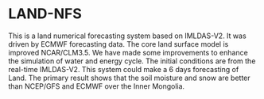 # LAND-NFS
This is a land numerical forecasting system based on IMLDAS-V2. It was driven by ECMWF forecasting data.
The core land surface model is improved NCAR/CLM3.5. We have made some improvements to enhance the simulation of water and energy cycle.
The initial conditions are from the real-time IMLDAS-V2. 
This system could make a 6 days forecasting of Land. The primary result shows that the soil moisture and snow are better than NCEP/GFS and ECMWF over the Inner Mongolia.
